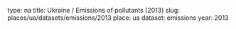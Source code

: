 type: na
title: Ukraine / Emissions of pollutants (2013)
slug: places/ua/datasets/emissions/2013
place: ua
dataset: emissions
year: 2013
